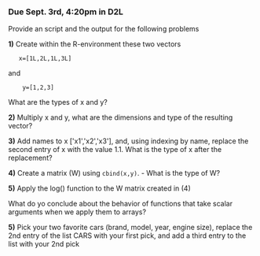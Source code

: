 ### Due Sept. 3rd, 4:20pm in D2L

Provide an script and the output for the following problems

**1)** Create within the R-environment these two vectors

       x=[1L,2L,1L,3L]
  
and

        y=[1,2,3]
   
 What are the types of x and y?
 
 
 **2)** Multiply x and y, what are the dimensions and type of the resulting vector?
 
 **3)** Add names to x ['x1','x2','x3'], and, using indexing by name, replace the second entry of x with the value 1.1. What is the type of x after the replacement?
 
 
 **4)** Create a matrix (W) using `cbind(x,y)`. 
       - What is the type of W?
       
 **5)** Apply the log() function to the W matrix created in (4)
 
 What do yo conclude about the behavior of functions that take scalar arguments when we apply them to arrays?
       
 **5)** Pick your two favorite cars (brand, model, year, engine size), replace the 2nd entry of the list CARS with your first pick, and add a third entry to the list with your 2nd pick

